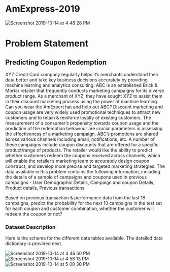 # AmExpress-2019
![Screenshot 2019-10-14 at 4 48 28 PM](https://user-images.githubusercontent.com/27502430/66747688-c04e9980-eea2-11e9-801c-3231882fbcc4.png)

# Problem Statement

## Predicting Coupon Redemption
XYZ Credit Card company regularly helps it’s merchants understand their data better and take key business decisions accurately by providing machine learning and analytics consulting. ABC is an established Brick & Mortar retailer that frequently conducts marketing campaigns for its diverse product range. As a merchant of XYZ, they have sought XYZ to assist them in their discount marketing process using the power of machine learning. Can you wear the AmExpert hat and help out ABC?
Discount marketing and coupon usage are very widely used promotional techniques to attract new customers and to retain & reinforce loyalty of existing customers. The measurement of a consumer’s propensity towards coupon usage and the prediction of the redemption behaviour are crucial parameters in assessing the effectiveness of a marketing campaign.
ABC’s promotions are shared across various channels including email, notifications, etc. A number of these campaigns include coupon discounts that are offered for a specific product/range of products. The retailer would like the ability to predict whether customers redeem the coupons received across channels, which will enable the retailer’s marketing team to accurately design coupon construct, and develop more precise and targeted marketing strategies.
The data available in this problem contains the following information, including the details of a sample of campaigns and coupons used in previous campaigns -
  User Demographic Details,
  Campaign and coupon Details,
  Product details,
  Previous transactions
  
Based on previous transaction & performance data from the last 18 campaigns, predict the probability for the next 10 campaigns in the test set for each coupon and customer combination, whether the customer will redeem the coupon or not?

### Dataset Description
Here is the schema for the different data tables available. The detailed data dictionary is provided next.

![Screenshot 2019-10-14 at 4 46 50 PM](https://user-images.githubusercontent.com/27502430/66747868-3226e300-eea3-11e9-82b7-ea4ea84ef7aa.png)
![Screenshot 2019-10-14 at 4 58 13 PM](https://user-images.githubusercontent.com/27502430/66748081-e294e700-eea3-11e9-8521-29835b16c479.png)
![Screenshot 2019-10-14 at 5 00 30 PM](https://user-images.githubusercontent.com/27502430/66748194-343d7180-eea4-11e9-8ca7-53de0a035797.png)
